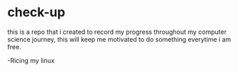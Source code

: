 # check-up
this is a repo that i created to record my progress throughout my computer science journey, this will keep me motivated to do something everytime i am free. 

-Ricing my linux
